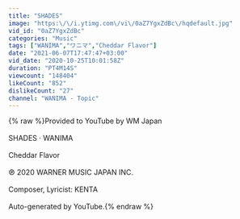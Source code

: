 ```yaml
---
title: "SHADES"
image: "https:\/\/i.ytimg.com\/vi\/0aZ7YgxZdBc\/hqdefault.jpg"
vid_id: "0aZ7YgxZdBc"
categories: "Music"
tags: ["WANIMA","ワニマ","Cheddar Flavor"]
date: "2021-06-07T17:47:47+03:00"
vid_date: "2020-10-25T10:01:58Z"
duration: "PT4M14S"
viewcount: "148404"
likeCount: "852"
dislikeCount: "27"
channel: "WANIMA - Topic"
---
```

{% raw %}Provided to YouTube by WM Japan<br /><br />SHADES · WANIMA<br /><br />Cheddar Flavor<br /><br />℗ 2020 WARNER MUSIC JAPAN INC.<br /><br />Composer, Lyricist: KENTA<br /><br />Auto-generated by YouTube.{% endraw %}
